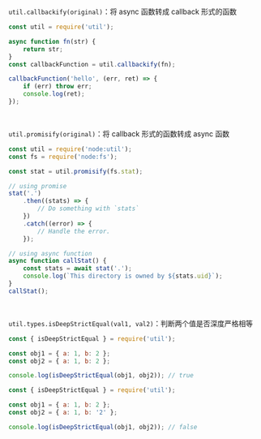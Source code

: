 <br>

`util.callbackify(original)`：将 async 函数转成 callback 形式的函数

```js
const util = require('util');

async function fn(str) {
    return str;
}
const callbackFunction = util.callbackify(fn);

callbackFunction('hello', (err, ret) => {
    if (err) throw err;
    console.log(ret);
});
```

<br>

`util.promisify(original)`：将 callback 形式的函数转成 async 函数

```js
const util = require('node:util');
const fs = require('node:fs');

const stat = util.promisify(fs.stat);

// using promise
stat('.')
    .then((stats) => {
        // Do something with `stats`
    })
    .catch((error) => {
        // Handle the error.
    });

// using async function
async function callStat() {
    const stats = await stat('.');
    console.log(`This directory is owned by ${stats.uid}`);
}
callStat();
```

<br>

`util.types.isDeepStrictEqual(val1, val2)`：判断两个值是否深度严格相等

```js
const { isDeepStrictEqual } = require('util');

const obj1 = { a: 1, b: 2 };
const obj2 = { a: 1, b: 2 };

console.log(isDeepStrictEqual(obj1, obj2)); // true
```

```js
const { isDeepStrictEqual } = require('util');

const obj1 = { a: 1, b: 2 };
const obj2 = { a: 1, b: '2' };

console.log(isDeepStrictEqual(obj1, obj2)); // false
```

<br>
